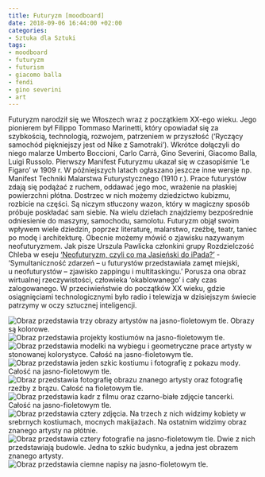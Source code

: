 ```yaml
---
title: Futuryzm [moodboard]
date: 2018-09-06 16:44:00 +02:00
categories:
- Sztuka dla Sztuki
tags:
- moodboard
- futuryzm
- futurism
- giacomo balla
- fendi
- gino severini
- art
---
```


Futuryzm narodził się we Włoszech wraz z początkiem XX-ego wieku. Jego pionierem był Filippo Tommaso Marinetti, który opowiadał się za szybkością, technologią, rozwojem, patrzeniem w przyszłość (‘Ryczący samochód piękniejszy jest od Nike z Samotraki’). Wkrótce dołączyli do niego malarze Umberto Boccioni, Carlo Carrà, Gino Severini, Giacomo Balla, Luigi Russolo. Pierwszy Manifest Futuryzmu ukazał się w czasopiśmie ‘Le Figaro’ w 1909 r. W późniejszych latach ogłaszano jeszcze inne wersje np. Manifest Techniki Malarstwa Futurystycznego (1910 r.). Prace futurystów zdają się podążać z ruchem, oddawać jego moc, wrażenie na płaskiej powierzchni płótna. Dostrzec w nich możemy dziedzictwo kubizmu, rozbicie na części. Są niczym stłuczony wazon, który w magiczny sposób próbuje poskładać sam siebie. Na wielu dziełach znajdziemy bezpośrednie odniesienie do maszyny, samochodu, samolotu. Futuryzm objął swoim wpływem wiele dziedzin, poprzez literaturę, malarstwo, rzeźbę, teatr, taniec po modę i architekturę. Obecnie możemy mówić o zjawisku nazywanym neofuturyzmem. Jak pisze Urszula Pawlicka członkini grupy Rozdzielczość Chleba w eseju [‘Neofuturyzm, czyli co ma Jasieński do iPada?’](https://rozdzielchleb.pl/neofuturyzm-czyli-co-ma-jasienski-do-ipada/) - 
‘Symultaniczność zdarzeń – u futurystów przedstawiała zamęt miejski, u neofuturystów – zjawisko zappingu i multitaskingu.’ Porusza ona obraz wirtualnej rzeczywistości, człowieka ‘okablowanego’ i cały czas zalogowanego. W przeciwieństwie do początków XX wieku, gdzie osiągnięciami technologicznymi było radio i telewizja w dzisiejszym świecie patrzymy w oczy sztucznej inteligencji.

![Obraz przedstawia trzy obrazy artystów na jasno-fioletowym tle. Obrazy są kolorowe.](https://assets1.ello.co/uploads/asset/attachment/8186587/ello-optimized-0901617e.jpg)
![Obraz przedstawia projekty kostiumów na jasno-fioletowym tle.](https://assets0.ello.co/uploads/asset/attachment/8186589/ello-optimized-87580e9f.jpg)
![Obraz przedstawia modelki na wybiegu i geometryczne prace artysty w stonowanej kolorystyce. Całość na jasno-fioletowym tle.](https://assets1.ello.co/uploads/asset/attachment/8186590/ello-optimized-1fa25d67.jpg)
![Obraz przedstawia jeden szkic kostiumu i fotografię z pokazu mody. Całość na jasno-fioletowym tle.](https://assets1.ello.co/uploads/asset/attachment/8186591/ello-optimized-11ee1669.jpg)
![Obraz przedstawia fotografię obrazu znanego artysty oraz fotografię rzeźby z brązu. Całość na fioletowym tle.](https://assets0.ello.co/uploads/asset/attachment/8186593/ello-optimized-59bca518.jpg)
![Obraz przedstawia kadr z filmu oraz czarno-białe zdjęcie tancerki. Całość na jasno-fioletowym tle.](https://assets1.ello.co/uploads/asset/attachment/8186594/ello-optimized-d71d392f.jpg)
![Obraz przedstawia cztery zdjęcia. Na trzech z nich widzimy kobiety w srebrnych kostiumach, mocnych makijażach. Na ostatnim widzimy obraz znanego artysty na płótnie.](https://assets0.ello.co/uploads/asset/attachment/8186595/ello-optimized-3a65633e.jpg)
![Obraz przedstawia cztery fotografie na jasno-fioletowym tle. Dwie z nich przedstawiają budowle. Jedna to szkic budynku, a jedna jest obrazem znanego artysty.](https://assets0.ello.co/uploads/asset/attachment/8186596/ello-optimized-1a40dae7.jpg)
![Obraz przedstawia ciemne napisy na jasno-fioletowym tle.](https://assets0.ello.co/uploads/asset/attachment/8186597/ello-optimized-6842cef6.jpg)